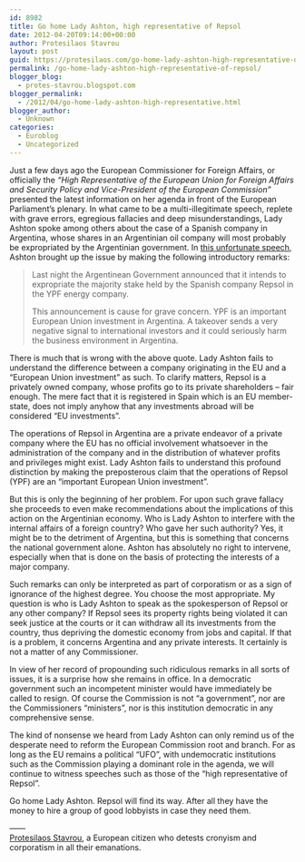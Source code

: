 ```yaml
---
id: 8982
title: Go home Lady Ashton, high representative of Repsol
date: 2012-04-20T09:14:00+00:00
author: Protesilaos Stavrou
layout: post
guid: https://protesilaos.com/go-home-lady-ashton-high-representative-of-repsol/
permalink: /go-home-lady-ashton-high-representative-of-repsol/
blogger_blog:
  - protes-stavrou.blogspot.com
blogger_permalink:
  - /2012/04/go-home-lady-ashton-high-representative.html
blogger_author:
  - Unknown
categories:
  - Euroblog
  - Uncategorized
---
```

<div class="separator" style="clear: both; text-align: center;">
</div>

Just a few days ago the European Commissioner for Foreign Affairs, or officially the _&#8220;High Representative of the European Union for Foreign Affairs and Security Policy and Vice-President of the European Commission&#8221;_ presented the latest information on her agenda in front of the European Parliament&#8217;s plenary. In what came to be a multi-illegitimate speech, replete with grave errors, egregious fallacies and deep misunderstandings, Lady Ashton spoke among others about the case of a Spanish company in Argentina, whose shares in an Argentinian oil company will most probably be expropriated by the Argentinian government. In <a href="http://europa.eu/rapid/pressReleasesAction.do?reference=MEMO/12/254&type=HTML" target="_blank">this unfortunate speech</a>, Ashton brought up the issue by making the following introductory remarks: 

> Last night the Argentinean Government announced that it intends to expropriate the majority stake held by the Spanish company Repsol in the YPF energy company.
> 
> This announcement is cause for grave concern. YPF is an important European Union investment in Argentina. A takeover sends a very negative signal to international investors and it could seriously harm the business environment in Argentina.

There is much that is wrong with the above quote. Lady Ashton fails to understand the difference between a company originating in the EU and a &#8220;European Union investment&#8221; as such. To clarify matters, Repsol is a privately owned company, whose profits go to its private shareholders &#8211; fair enough. The mere fact that it is registered in Spain which is an EU member-state, does not imply anyhow that any investments abroad will be considered &#8220;EU investments&#8221;.

The operations of Repsol in Argentina are a private endeavor of a private company where the EU has no official involvement whatsoever in the administration of the company and in the distribution of whatever profits and privileges might exist. Lady Ashton fails to understand this profound distinction by making the preposterous claim that the operations of Repsol (YPF) are an &#8220;important European Union investment&#8221;.

But this is only the beginning of her problem. For upon such grave fallacy she proceeds to even make recommendations about the implications of this action on the Argentinian economy. Who is Lady Ashton to interfere with the internal affairs of a foreign country? Who gave her such authority? Yes, it might be to the detriment of Argentina, but this is something that concerns the national government alone. Ashton has absolutely no right to intervene, especially when that is done on the basis of protecting the interests of a major company.

Such remarks can only be interpreted as part of corporatism or as a sign of ignorance of the highest degree. You choose the most appropriate. My question is who is Lady Ashton to speak as the spokesperson of Repsol or any other company? If Repsol sees its property rights being violated it can seek justice at the courts or it can withdraw all its investments from the country, thus depriving the domestic economy from jobs and capital. If that is a problem, it concerns Argentina and any private interests. It certainly is not a matter of any Commissioner.

In view of her record of propounding such ridiculous remarks in all sorts of issues, it is a surprise how she remains in office. In a democratic government such an incompetent minister would have immediately be called to resign. Of course the Commission is not &#8220;a government&#8221;, nor are the Commissioners &#8220;ministers&#8221;, nor is this institution democratic in any comprehensive sense.

The kind of nonsense we heard from Lady Ashton can only remind us of the desperate need to reform the European Commission root and branch. For as long as the EU remains a political &#8220;UFO&#8221;, with undemocratic institutions such as the Commission playing a dominant role in the agenda, we will continue to witness speeches such as those of the &#8220;high representative of Repsol&#8221;.

Go home Lady Ashton. Repsol will find its way. After all they have the money to hire a group of good lobbyists in case they need them.

&#8212;&#8212;  
[Protesilaos Stavrou](https://protesilaos.com/), a European citizen who detests cronyism and corporatism in all their emanations.